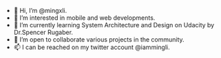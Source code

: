 - 👋 Hi, I’m @mingxli.
- 👀 I’m interested in mobile and web developments.
- 🌱 I’m currently learning System Architecture and Design on Udacity by Dr.Spencer Rugaber.
- 💞️ I’m open to collaborate various projects in the community.
- 📫 I can be reached on my twitter account @iammingli.

<!---
mingxli/mingxli is a ✨ special ✨ repository because its `README.md` (this file) appears on your GitHub profile.
You can click the Preview link to take a look at your changes.
--->
